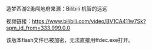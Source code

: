 造梦西游2勇闯地府来源：Bilibili 机智的远远

视频链接：https://www.bilibili.com/video/BV1CA411w7Sk?spm_id_from=333.999.0.0

该版本flash文件已被加密，无法直接用ffdec.exe打开。